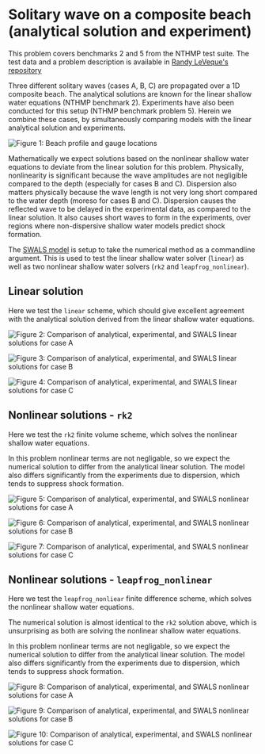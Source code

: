 # Solitary wave on a composite beach (analytical solution and experiment)

This problem covers benchmarks 2 and 5 from the NTHMP test suite. The test data
and a problem description is available in 
[Randy LeVeque's repository](https://github.com/rjleveque/nthmp-benchmark-problems/tree/master/BP02-DmitryN-Solitary_wave_on_composite_beach_analytic)

Three different solitary waves (cases A, B, C) are propagated over a 1D
composite beach. The analytical solutions are known for the linear shallow water
equations (NTHMP benchmark 2). Experiments have also been conducted for this setup
(NTHMP benchmark problem 5). Herein we combine these cases, by simultaneously 
comparing models with the linear analytical solution and experiments.

![Figure 1: Beach profile and gauge locations](solution_geometry_caseA_linear.png)

Mathematically we expect solutions based on the nonlinear shallow water
equations to deviate from the linear solution for this problem. Physically, nonlinearity is
significant because the wave amplitudes are not negligible compared
to the depth (especially for cases B and C). Dispersion also matters physically
because the wave length is not very long short compared to the water depth
(moreso for cases B and C). Dispersion causes the reflected wave to be delayed in the
experimental data, as compared to the linear solution. It also causes short waves
to form in the experiments, over regions where non-dispersive shallow water models
predict shock formation.

The [SWALS model](BP2_testcases.f90) is setup to take the numerical method as a commandline
argument. This is used to test the linear shallow water solver (`linear`) as well as two
nonlinear shallow water solvers (`rk2` and `leapfrog_nonlinear`).

## Linear solution

Here we test the `linear` scheme, which should give excellent agreement with the analytical solution
derived from the linear shallow water equations.

![Figure 2: Comparison of analytical, experimental, and SWALS linear solutions for case A](solutionA_linear.png)

![Figure 3: Comparison of analytical, experimental, and SWALS linear solutions for case B](solutionB_linear.png)

![Figure 4: Comparison of analytical, experimental, and SWALS linear solutions for case C](solutionC_linear.png)

## Nonlinear solutions - `rk2`

Here we test the `rk2` finite volume scheme, which solves the nonlinear shallow water equations. 

In this problem nonlinear terms are not negligable, so we expect the numerical
solution to differ from the analytical linear solution.  The model also differs
significantly from the experiments due to dispersion, which tends to suppress
shock formation.

![Figure 5: Comparison of analytical, experimental, and SWALS nonlinear solutions for case A](solutionA_rk2.png)

![Figure 6: Comparison of analytical, experimental, and SWALS nonlinear solutions for case B](solutionB_rk2.png)

![Figure 7: Comparison of analytical, experimental, and SWALS nonlinear solutions for case C](solutionC_rk2.png)


## Nonlinear solutions - `leapfrog_nonlinear`

Here we test the `leapfrog_nonliear` finite difference scheme, which solves the
nonlinear shallow water equations. 

The numerical solution is almost identical to the `rk2` solution above, which
is unsurprising as both are solving the nonlinear shallow water equations.

In this problem nonlinear terms are not negligable, so we expect the numerical
solution to differ from the analytical linear solution.  The model also differs
significantly from the experiments due to dispersion, which tends to suppress
shock formation.

![Figure 8: Comparison of analytical, experimental, and SWALS nonlinear solutions for case A](solutionA_leapfrog_nonlinear.png)

![Figure 9: Comparison of analytical, experimental, and SWALS nonlinear solutions for case B](solutionB_leapfrog_nonlinear.png)

![Figure 10: Comparison of analytical, experimental, and SWALS nonlinear solutions for case C](solutionC_leapfrog_nonlinear.png)
